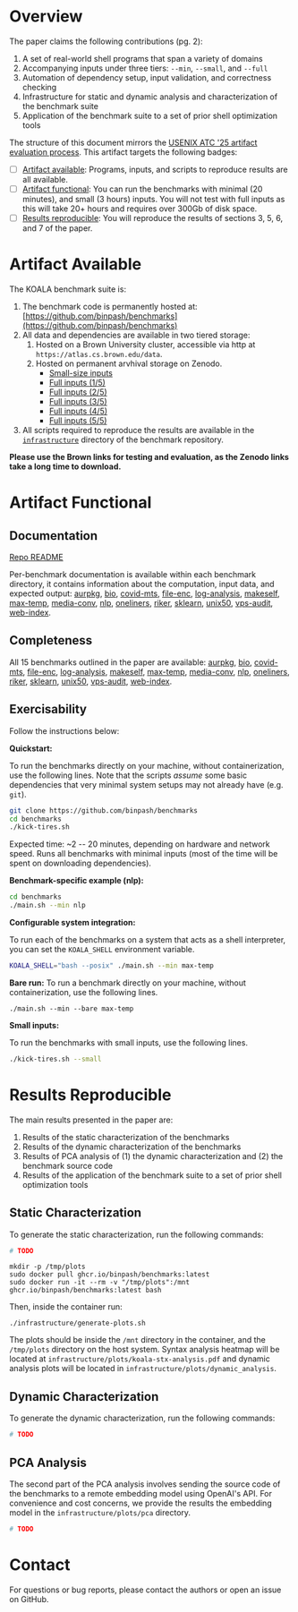 # Overview

The paper claims the following contributions (pg. 2):

1. A set of real-world shell programs that span a variety of domains
2. Accompanying inputs under three tiers: `--min`, `--small`, and `--full`
3. Automation of dependency setup, input validation, and correctness checking
4. Infrastructure for static and dynamic analysis and characterization of the benchmark suite
5. Application of the benchmark suite to a set of prior shell optimization tools

The structure of this document mirrors the [USENIX ATC '25 artifact evaluation process](https://www.usenix.org/conference/atc25/call-for-artifacts).
This artifact targets the following badges:

* [ ] [Artifact available](#artifact-available): Programs, inputs, and scripts to reproduce results are all available.
* [ ] [Artifact functional](#artifact-functional): You can run the benchmarks with minimal (20 minutes), and small (3 hours) inputs. You will not test with full inputs as this will take 20+ hours and requires over 300Gb of disk space.
* [ ] [Results reproducible](#results-reproducible): You will reproduce the results of sections 3, 5, 6, and 7 of the paper.

# Artifact Available

The KOALA benchmark suite is:

1. The benchmark code is permanently hosted at: [https://github.com/binpash/benchmarks](https://github.com/binpash/benchmarks)
2. All data and dependencies are available in two tiered storage:
    1. Hosted on a Brown University cluster, accessible via http at `https://atlas.cs.brown.edu/data`.
    2. Hosted on permanent arvhival storage on Zenodo.
        - [Small-size inputs](https://zenodo.org/records/15361083)
        - [Full inputs (1/5)](https://zenodo.org/records/15367723)
        - [Full inputs (2/5)](https://zenodo.org/records/15368074)
        - [Full inputs (3/5)](https://zenodo.org/records/15368508)
        - [Full inputs (4/5)](https://zenodo.org/records/15368510)
        - [Full inputs (5/5)](https://zenodo.org/records/15368512)
3. All scripts required to reproduce the results are available in the [`infrastructure`](https://github.com/binpash/benchmarks/tree/main/infrastructure) directory of the benchmark repository.

**Please use the Brown links for testing and evaluation, as the Zenodo links take a long time to download.**

# Artifact Functional

## Documentation

[Repo README](https://github.com/binpash/benchmarks)

Per-benchmark documentation is available within each benchmark directory, it
contains information about the computation, input data, and expected output:
[aurpkg](https://github.com/binpash/benchmarks/tree/main/aurpkg),
[bio](https://github.com/binpash/benchmarks/tree/main/bio),
[covid-mts](https://github.com/binpash/benchmarks/tree/main/covid-mts),
[file-enc](https://github.com/binpash/benchmarks/tree/main/file-enc),
[log-analysis](https://github.com/binpash/benchmarks/tree/main/log-analysis),
[makeself](https://github.com/binpash/benchmarks/tree/main/makeself),
[max-temp](https://github.com/binpash/benchmarks/tree/main/max-temp),
[media-conv](https://github.com/binpash/benchmarks/tree/main/media-conv),
[nlp](https://github.com/binpash/benchmarks/tree/main/nlp),
[oneliners](https://github.com/binpash/benchmarks/tree/main/oneliners),
[riker](https://github.com/binpash/benchmarks/tree/main/riker),
[sklearn](https://github.com/binpash/benchmarks/tree/main/sklearn),
[unix50](https://github.com/binpash/benchmarks/tree/main/unix50),
[vps-audit](https://github.com/binpash/benchmarks/tree/main/vps-audit),
[web-index](https://github.com/binpash/benchmarks/tree/main/web-index).

## Completeness

All 15 benchmarks outlined in the paper are available:
[aurpkg](https://github.com/binpash/benchmarks/tree/main/aurpkg),
[bio](https://github.com/binpash/benchmarks/tree/main/bio),
[covid-mts](https://github.com/binpash/benchmarks/tree/main/covid-mts),
[file-enc](https://github.com/binpash/benchmarks/tree/main/file-enc),
[log-analysis](https://github.com/binpash/benchmarks/tree/main/log-analysis),
[makeself](https://github.com/binpash/benchmarks/tree/main/makeself),
[max-temp](https://github.com/binpash/benchmarks/tree/main/max-temp),
[media-conv](https://github.com/binpash/benchmarks/tree/main/media-conv),
[nlp](https://github.com/binpash/benchmarks/tree/main/nlp),
[oneliners](https://github.com/binpash/benchmarks/tree/main/oneliners),
[riker](https://github.com/binpash/benchmarks/tree/main/riker),
[sklearn](https://github.com/binpash/benchmarks/tree/main/sklearn),
[unix50](https://github.com/binpash/benchmarks/tree/main/unix50),
[vps-audit](https://github.com/binpash/benchmarks/tree/main/vps-audit),
[web-index](https://github.com/binpash/benchmarks/tree/main/web-index).

## Exercisability

Follow the instructions below:

**Quickstart:**

To run the benchmarks directly on your machine, without containerization, use the following lines.
Note that the scripts *assume* some basic dependencies that very minimal system setups may not already have (e.g. `git`).

```sh
git clone https://github.com/binpash/benchmarks
cd benchmarks
./kick-tires.sh
```
Expected time: ~2 -- 20 minutes, depending on hardware and network speed.
Runs all benchmarks with minimal inputs (most of the time will be spent on downloading dependencies).

**Benchmark-specific example (nlp):**

```sh
cd benchmarks
./main.sh --min nlp
```

**Configurable system integration:**

To run each of the benchmarks on a system that acts as a shell interpreter, you
can set the `KOALA_SHELL` environment variable.

```sh
KOALA_SHELL="bash --posix" ./main.sh --min max-temp
```

**Bare run:**
To run a benchmark directly on your machine, without containerization, use the following lines.

```
./main.sh --min --bare max-temp
```

**Small inputs:**

To run the benchmarks with small inputs, use the following lines.

```sh
./kick-tires.sh --small
```

# Results Reproducible

The main results presented in the paper are:
1. Results of the static characterization of the benchmarks
2. Results of the dynamic characterization of the benchmarks
3. Results of PCA analysis of (1) the dynamic characterization and (2) the benchmark source code
4. Results of the application of the benchmark suite to a set of prior shell optimization tools

## Static Characterization

To generate the static characterization, run the following commands:

```sh
# TODO
```


```
mkdir -p /tmp/plots
sudo docker pull ghcr.io/binpash/benchmarks:latest
sudo docker run -it --rm -v "/tmp/plots":/mnt ghcr.io/binpash/benchmarks:latest bash
```

Then, inside the container run:

```
./infrastructure/generate-plots.sh
```

The plots should be inside the `/mnt` directory in the container, and
the `/tmp/plots` directory on the host system.
Syntax analysis heatmap will be located at `infrastructure/plots/koala-stx-analysis.pdf` and dynamic analysis plots will be located in `infrastructure/plots/dynamic_analysis`.

## Dynamic Characterization

To generate the dynamic characterization, run the following commands:

```sh
# TODO
```

## PCA Analysis

The second part of the PCA analysis involves sending the source code of the benchmarks to a remote embedding model using OpenAI's API.
For convenience and cost concerns, we provide the results the embedding model in the `infrastructure/plots/pca` directory.

```sh
# TODO
```

# Contact

For questions or bug reports, please contact the authors or open an issue on GitHub.
